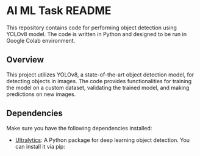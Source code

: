 # AI ML Task README

This repository contains code for performing object detection using YOLOv8 model. The code is written in Python and designed to be run in Google Colab environment.

## Overview

This project utilizes YOLOv8, a state-of-the-art object detection model, for detecting objects in images. The code provides functionalities for training the model on a custom dataset, validating the trained model, and making predictions on new images.

## Dependencies

Make sure you have the following dependencies installed:

- [Ultralytics](https://github.com/ultralytics/yolov5): A Python package for deep learning object detection. You can install it via pip:
